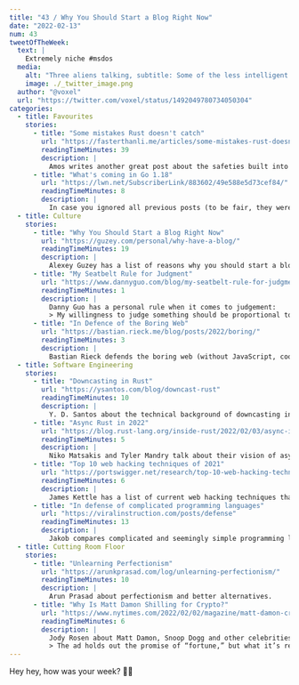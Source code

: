 ```yaml
---
title: "43 / Why You Should Start a Blog Right Now"
date: "2022-02-13"
num: 43
tweetOfTheWeek:
  text: |
    Extremely niche #msdos  
  media: 
    alt: "Three aliens talking, subtitle: Some of the less intelligent humans are trading in \"Non Frungy Tokens\"?"
    image: ./_twitter_image.png
  author: "@voxel"
  url: "https://twitter.com/voxel/status/1492049780734050304"
categories:
  - title: Favourites
    stories:
      - title: "Some mistakes Rust doesn't catch"
        url: "https://fasterthanli.me/articles/some-mistakes-rust-doesnt-catch"
        readingTimeMinutes: 39
        description: |
          Amos writes another great post about the safeties built into Rust in comparison with other languages and then goes into the things Rust won't catch for you as of right now.
      - title: "What's coming in Go 1.18"
        url: "https://lwn.net/SubscriberLink/883602/49e588e5d73cef84/"
        readingTimeMinutes: 8
        description: |
          In case you ignored all previous posts (to be fair, they were mostly about generics), here's a summary of everything that will come to Go 1.18, by Vegard Stikbakke.
  - title: Culture
    stories:
      - title: "Why You Should Start a Blog Right Now"
        url: "https://guzey.com/personal/why-have-a-blog/"
        readingTimeMinutes: 19
        description: |
          Alexey Guzey has a list of reasons why you should start a blog right now. _Thanks, Jan!_
      - title: "My Seatbelt Rule for Judgment"
        url: "https://www.dannyguo.com/blog/my-seatbelt-rule-for-judgment/"
        readingTimeMinutes: 1
        description: |
          Danny Guo has a personal rule when it comes to judgement:
          > My willingness to judge something should be proportional to how much I know about it.
      - title: "In Defence of the Boring Web"
        url: "https://bastian.rieck.me/blog/posts/2022/boring/"
        readingTimeMinutes: 3
        description: |
          Bastian Rieck defends the boring web (without JavaScript, cookie banners or subscribe now popups) and I'm there for it.
  - title: Software Engineering
    stories:
      - title: "Downcasting in Rust"
        url: "https://ysantos.com/blog/downcast-rust"
        readingTimeMinutes: 10
        description: |
          Y. D. Santos about the technical background of downcasting in Rust.
      - title: "Async Rust in 2022"
        url: "https://blog.rust-lang.org/inside-rust/2022/02/03/async-in-2022.html"
        readingTimeMinutes: 5
        description: |
          Niko Matsakis and Tyler Mandry talk about their vision of async Rust (on behalf of the Async Working Group) and what will happen this year.
      - title: "Top 10 web hacking techniques of 2021"
        url: "https://portswigger.net/research/top-10-web-hacking-techniques-of-2021"
        readingTimeMinutes: 6
        description: |
          James Kettle has a list of current web hacking techniques that you should defend against.
      - title: "In defense of complicated programming languages"
        url: "https://viralinstruction.com/posts/defense"
        readingTimeMinutes: 13
        description: |
          Jakob compares complicated and seemingly simple programming languages and tells us why he prefers the openly complicated.
  - title: Cutting Room Floor
    stories:
      - title: "Unlearning Perfectionism"
        url: "https://arunkprasad.com/log/unlearning-perfectionism/"
        readingTimeMinutes: 10
        description: |
          Arun Prasad about perfectionism and better alternatives.
      - title: "Why Is Matt Damon Shilling for Crypto?"
        url: "https://www.nytimes.com/2022/02/02/magazine/matt-damon-crypto.html"
        readingTimeMinutes: 6
        description: |
          Jody Rosen about Matt Damon, Snoop Dogg and other celebrities:
          > The ad holds out the promise of “fortune,” but what it’s really selling is danger, the dark and desperate thrills of precarity itself — because, after all, what else have we got? You could call it truth in advertising.
---
```


Hey hey, how was your week? ✌🏻
